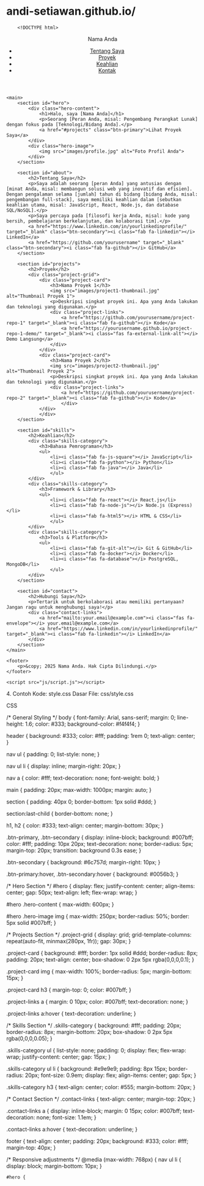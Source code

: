 # andi-setiawan.github.io/
        <!DOCTYPE html>
<html lang="en">
<head>
    <meta charset="UTF-8">
    <meta name="viewport" content="width=device-width, initial-scale=1.0">
    <title>Nama Anda | Portofolio Pengembang</title>
    <link rel="stylesheet" href="css/style.css">
    <link rel="stylesheet" href="https://cdnjs.cloudflare.com/ajax/libs/font-awesome/6.0.0-beta3/css/all.min.css">
</head>
<body>
    <header>
        <nav>
            <div class="logo">Nama Anda</div>
            <ul>
                <li><a href="#about">Tentang Saya</a></li>
                <li><a href="#projects">Proyek</a></li>
                <li><a href="#skills">Keahlian</a></li>
                <li><a href="#contact">Kontak</a></li>
            </ul>
        </nav>
    </header>

    <main>
        <section id="hero">
            <div class="hero-content">
                <h1>Halo, saya [Nama Anda]</h1>
                <p>Seorang [Peran Anda, misal: Pengembang Perangkat Lunak] dengan fokus pada [Teknologi/Bidang Anda].</p>
                <a href="#projects" class="btn-primary">Lihat Proyek Saya</a>
            </div>
            <div class="hero-image">
                <img src="images/profile.jpg" alt="Foto Profil Anda">
            </div>
        </section>

        <section id="about">
            <h2>Tentang Saya</h2>
            <p>Saya adalah seorang [peran Anda] yang antusias dengan [minat Anda, misal: membangun solusi web yang inovatif dan efisien]. Dengan pengalaman selama [jumlah] tahun di bidang [bidang Anda, misal: pengembangan full-stack], saya memiliki keahlian dalam [sebutkan keahlian utama, misal: JavaScript, React, Node.js, dan database SQL/NoSQL].</p>
            <p>Saya percaya pada [filosofi kerja Anda, misal: kode yang bersih, pembelajaran berkelanjutan, dan kolaborasi tim].</p>
            <a href="https://www.linkedin.com/in/yourlinkedinprofile/" target="_blank" class="btn-secondary"><i class="fab fa-linkedin"></i> LinkedIn</a>
            <a href="https://github.com/yourusername" target="_blank" class="btn-secondary"><i class="fab fa-github"></i> GitHub</a>
        </section>

        <section id="projects">
            <h2>Proyek</h2>
            <div class="project-grid">
                <div class="project-card">
                    <h3>Nama Proyek 1</h3>
                    <img src="images/project1-thumbnail.jpg" alt="Thumbnail Proyek 1">
                    <p>Deskripsi singkat proyek ini. Apa yang Anda lakukan dan teknologi yang digunakan.</p>
                    <div class="project-links">
                        <a href="https://github.com/yourusername/project-repo-1" target="_blank"><i class="fab fa-github"></i> Kode</a>
                        <a href="https://yourusername.github.io/project-repo-1-demo/" target="_blank"><i class="fas fa-external-link-alt"></i> Demo Langsung</a>
                    </div>
                </div>
                <div class="project-card">
                    <h3>Nama Proyek 2</h3>
                    <img src="images/project2-thumbnail.jpg" alt="Thumbnail Proyek 2">
                    <p>Deskripsi singkat proyek ini. Apa yang Anda lakukan dan teknologi yang digunakan.</p>
                    <div class="project-links">
                        <a href="https://github.com/yourusername/project-repo-2" target="_blank"><i class="fab fa-github"></i> Kode</a>
                        </div>
                </div>
                </div>
        </section>

        <section id="skills">
            <h2>Keahlian</h2>
            <div class="skills-category">
                <h3>Bahasa Pemrograman</h3>
                <ul>
                    <li><i class="fab fa-js-square"></i> JavaScript</li>
                    <li><i class="fab fa-python"></i> Python</li>
                    <li><i class="fab fa-java"></i> Java</li>
                    </ul>
            </div>
            <div class="skills-category">
                <h3>Framework & Library</h3>
                <ul>
                    <li><i class="fab fa-react"></i> React.js</li>
                    <li><i class="fab fa-node-js"></i> Node.js (Express)</li>
                    <li><i class="fab fa-html5"></i> HTML & CSS</li>
                    </ul>
            </div>
            <div class="skills-category">
                <h3>Tools & Platform</h3>
                <ul>
                    <li><i class="fab fa-git-alt"></i> Git & GitHub</li>
                    <li><i class="fab fa-docker"></i> Docker</li>
                    <li><i class="fas fa-database"></i> PostgreSQL, MongoDB</li>
                    </ul>
            </div>
        </section>

        <section id="contact">
            <h2>Hubungi Saya</h2>
            <p>Tertarik untuk berkolaborasi atau memiliki pertanyaan? Jangan ragu untuk menghubungi saya!</p>
            <div class="contact-links">
                <a href="mailto:your.email@example.com"><i class="fas fa-envelope"></i> your.email@example.com</a>
                <a href="https://www.linkedin.com/in/yourlinkedinprofile/" target="_blank"><i class="fab fa-linkedin"></i> LinkedIn</a>
            </div>
        </section>
    </main>

    <footer>
        <p>&copy; 2025 Nama Anda. Hak Cipta Dilindungi.</p>
    </footer>

    <script src="js/script.js"></script>
</body>
</html>
4. Contoh Kode: style.css Dasar
File: css/style.css

CSS

/* General Styling */
body {
    font-family: Arial, sans-serif;
    margin: 0;
    line-height: 1.6;
    color: #333;
    background-color: #f4f4f4;
}

header {
    background: #333;
    color: #fff;
    padding: 1rem 0;
    text-align: center;
}

nav ul {
    padding: 0;
    list-style: none;
}

nav ul li {
    display: inline;
    margin-right: 20px;
}

nav a {
    color: #fff;
    text-decoration: none;
    font-weight: bold;
}

main {
    padding: 20px;
    max-width: 1000px;
    margin: auto;
}

section {
    padding: 40px 0;
    border-bottom: 1px solid #ddd;
}

section:last-child {
    border-bottom: none;
}

h1, h2 {
    color: #333;
    text-align: center;
    margin-bottom: 30px;
}

.btn-primary, .btn-secondary {
    display: inline-block;
    background: #007bff;
    color: #fff;
    padding: 10px 20px;
    text-decoration: none;
    border-radius: 5px;
    margin-top: 20px;
    transition: background 0.3s ease;
}

.btn-secondary {
    background: #6c757d;
    margin-right: 10px;
}

.btn-primary:hover, .btn-secondary:hover {
    background: #0056b3;
}

/* Hero Section */
#hero {
    display: flex;
    justify-content: center;
    align-items: center;
    gap: 50px;
    text-align: left;
    flex-wrap: wrap;
}

#hero .hero-content {
    max-width: 600px;
}

#hero .hero-image img {
    max-width: 250px;
    border-radius: 50%;
    border: 5px solid #007bff;
}

/* Projects Section */
.project-grid {
    display: grid;
    grid-template-columns: repeat(auto-fit, minmax(280px, 1fr));
    gap: 30px;
}

.project-card {
    background: #fff;
    border: 1px solid #ddd;
    border-radius: 8px;
    padding: 20px;
    text-align: center;
    box-shadow: 0 2px 5px rgba(0,0,0,0.1);
}

.project-card img {
    max-width: 100%;
    border-radius: 5px;
    margin-bottom: 15px;
}

.project-card h3 {
    margin-top: 0;
    color: #007bff;
}

.project-links a {
    margin: 0 10px;
    color: #007bff;
    text-decoration: none;
}

.project-links a:hover {
    text-decoration: underline;
}

/* Skills Section */
.skills-category {
    background: #fff;
    padding: 20px;
    border-radius: 8px;
    margin-bottom: 20px;
    box-shadow: 0 2px 5px rgba(0,0,0,0.05);
}

.skills-category ul {
    list-style: none;
    padding: 0;
    display: flex;
    flex-wrap: wrap;
    justify-content: center;
    gap: 15px;
}

.skills-category ul li {
    background: #e9e9e9;
    padding: 8px 15px;
    border-radius: 20px;
    font-size: 0.9em;
    display: flex;
    align-items: center;
    gap: 5px;
}

.skills-category h3 {
    text-align: center;
    color: #555;
    margin-bottom: 20px;
}

/* Contact Section */
.contact-links {
    text-align: center;
    margin-top: 20px;
}

.contact-links a {
    display: inline-block;
    margin: 0 15px;
    color: #007bff;
    text-decoration: none;
    font-size: 1.1em;
}

.contact-links a:hover {
    text-decoration: underline;
}

footer {
    text-align: center;
    padding: 20px;
    background: #333;
    color: #fff;
    margin-top: 40px;
}

/* Responsive adjustments */
@media (max-width: 768px) {
    nav ul li {
        display: block;
        margin-bottom: 10px;
    }

    #hero {
